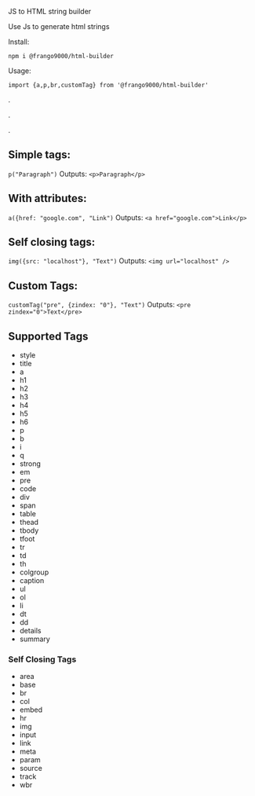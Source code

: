 JS to HTML string builder

Use Js to generate html strings

Install:

``npm i @frango9000/html-builder``


Usage: 

``import {a,p,br,customTag} from '@frango9000/html-builder'``

.

.

.

##  Simple tags:

``p("Paragraph")`` Outputs: ``<p>Paragraph</p>``

## With attributes: 

``a({href: "google.com", "Link")`` Outputs: ``<a href="google.com">Link</p>``

## Self closing tags:

``img({src: "localhost"}, "Text")`` Outputs: ``<img url="localhost" />``

## Custom Tags:

``customTag("pre", {zindex: "0"}, "Text")`` Outputs: ``<pre zindex="0">Text</pre>``


## Supported Tags

- style
- title
- a
- h1
- h2
- h3
- h4
- h5
- h6
- p
- b
- i
- q
- strong
- em
- pre
- code
- div
- span
- table
- thead
- tbody
- tfoot
- tr
- td
- th
- colgroup
- caption
- ul
- ol
- li
- dt
- dd
- details
- summary

### Self Closing Tags

- area
- base
- br
- col
- embed
- hr
- img
- input
- link
- meta
- param
- source
- track
- wbr

